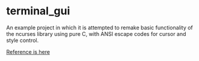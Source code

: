 # terminal_gui

An example project in which it is attempted to remake basic functionality of the ncurses library using pure C, with ANSI escape codes for cursor and style control.

[Reference is here](https://gist.github.com/fnky/458719343aabd01cfb17a3a4f7296797)